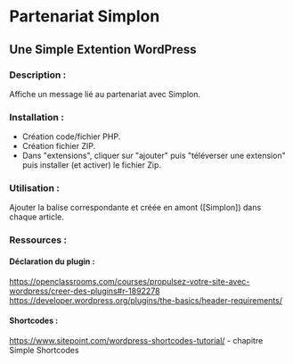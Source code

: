 # Partenariat Simplon
## Une Simple Extention WordPress

### Description :

Affiche un message lié au partenariat avec Simplon.

### Installation :

- Création code/fichier PHP.
- Création fichier ZIP.
- Dans "extensions", cliquer sur "ajouter" puis "téléverser une extension" puis installer (et activer) le fichier Zip.

### Utilisation :

Ajouter la balise correspondante et créée en amont ([Simplon]) dans chaque article. 

### Ressources :
#### Déclaration du plugin :
https://openclassrooms.com/courses/propulsez-votre-site-avec-wordpress/creer-des-plugins#r-1892278  
https://developer.wordpress.org/plugins/the-basics/header-requirements/

#### Shortcodes :
https://www.sitepoint.com/wordpress-shortcodes-tutorial/ - chapitre Simple Shortcodes 
